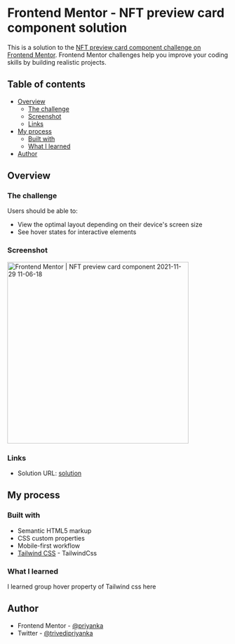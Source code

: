 # Frontend Mentor - NFT preview card component solution

This is a solution to the [NFT preview card component challenge on Frontend Mentor](https://www.frontendmentor.io/challenges/nft-preview-card-component-SbdUL_w0U). Frontend Mentor challenges help you improve your coding skills by building realistic projects. 

## Table of contents

- [Overview](#overview)
  - [The challenge](#the-challenge)
  - [Screenshot](#screenshot)
  - [Links](#links)
- [My process](#my-process)
  - [Built with](#built-with)
  - [What I learned](#what-i-learned)
- [Author](#author)


## Overview

### The challenge

Users should be able to:

- View the optimal layout depending on their device's screen size
- See hover states for interactive elements

### Screenshot
<img width="413" alt="Frontend Mentor | NFT preview card component 2021-11-29 11-06-18" src="https://user-images.githubusercontent.com/1849689/143857343-02c4113e-d3b5-4435-82ce-6eed2ac84afd.png">


### Links

- Solution URL: [solution](https://cssbubble.github.io/NFT-preview-component/)


## My process

### Built with

- Semantic HTML5 markup
- CSS custom properties
- Mobile-first workflow
- [Tailwind CSS](https://tailwindcss.com/) - TailwindCss

### What I learned

I learned group hover property of Tailwind css here

## Author

- Frontend Mentor - [@priyanka](https://www.frontendmentor.io/profile/cssbubble)
- Twitter - [@trivedipriyanka](https://www.twitter.com/trivedipriyanka)

